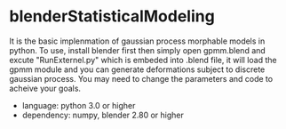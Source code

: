 # blenderStatisticalModeling
It is the basic implenmation of gaussian process morphable models in python. 
To use, install blender first then simply open gpmm.blend and excute "RunExternel.py" which is embeded into .blend file, it will load the gpmm module and you can generate deformations subject to discrete gaussian process. You may need to change the parameters and code to acheive your goals.

* language: python 3.0 or higher
* dependency: numpy, blender 2.80 or higher